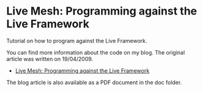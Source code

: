 Live Mesh: Programming against the Live Framework
=================================================

Tutorial on how to program against the Live Framework.

You can find more information about the code on my blog. The original article was written on 19/04/2009.

* [Live Mesh: Programming against the Live Framework](http://cgeers.com/2009/04/19/live-mesh-programming-against-the-live-framework/)

The blog article is also available as a PDF document in the doc folder.
